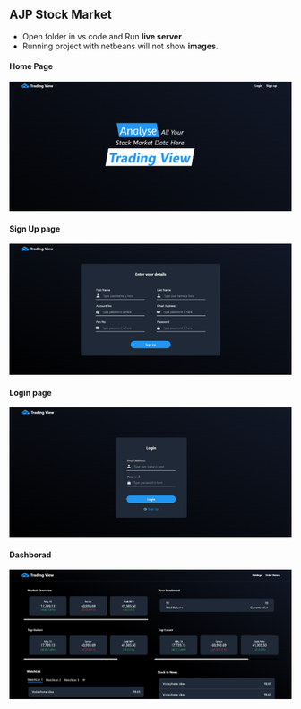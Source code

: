 ## AJP Stock Market

-   Open folder in vs code and Run **live server**.  
-   Running project with netbeans will not show **images**.

#### Home Page

![](https://github.com/Viral-Gajera/AJP-Stock-Market/blob/master/ReadMe%20Images/Screenshot%202022-11-02%20174932.png?raw=true)

#### Sign Up page
![](https://github.com/Viral-Gajera/AJP-Stock-Market/blob/master/ReadMe%20Images/Screenshot%202022-11-02%20175101.png?raw=true)

#### Login page
![](https://github.com/Viral-Gajera/AJP-Stock-Market/blob/master/ReadMe%20Images/Screenshot%202022-11-02%20175044.png?raw=true)

#### Dashborad
![](https://github.com/Viral-Gajera/AJP-Stock-Market/blob/master/ReadMe%20Images/Screenshot%202022-11-02%20175120.png?raw=true)



